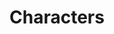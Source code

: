 ---
title: "Characters"
draft: false
slug: "characters"
weight: "4"
thumbnail: "thumbnail_characters.jpg"
mainpage: true
related: true

block_project: {
	description: "(description coming soon)",
	work: [ 
		{class: "gallery-col-12", path: "illustration_characters-01.png"},
		{class: "gallery-col-12 w-md-75", path: "illustration_characters-02.png"},
		{class: "gallery-col-4", path: "illustration_characters-03.jpg"},
		{class: "gallery-col-4", path: "illustration_characters-04.jpg"},
		{class: "gallery-col-4", path: "illustration_characters-05.jpg"},
		{class: "gallery-col-6", path: "illustration_characters-06.jpg"},
		{class: "gallery-col-6", path: "illustration_characters-07.jpg"},
		{class: "gallery-col-12 w-md-50 text-center", path: "illustration_characters-08.png"},
		{class: "gallery-col-12 w-md-50 text-center", path: "illustration_characters-09.png"},
	]
}

---